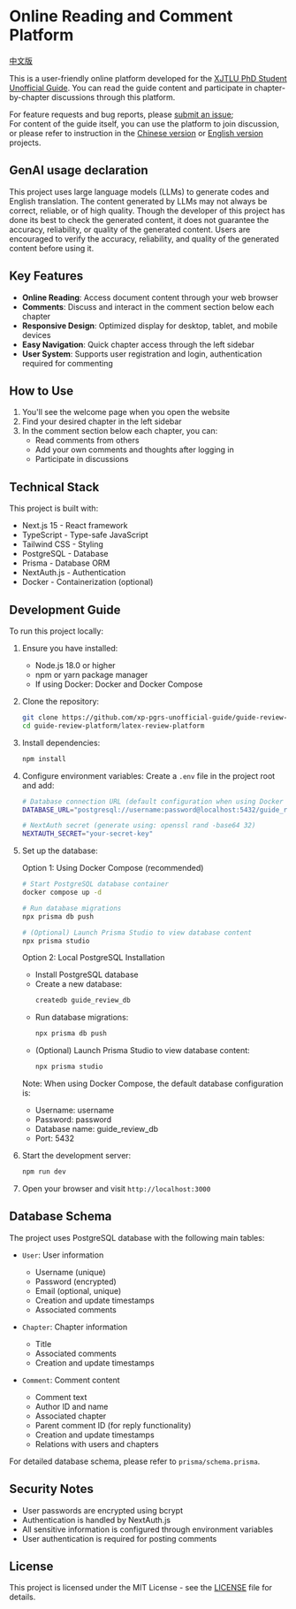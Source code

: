 # Online Reading and Comment Platform

[中文版](./README.md)

This is a user-friendly online platform developed for the [XJTLU PhD Student Unofficial Guide](https://github.com/xp-pgrs-unofficial-guide/xp_pgrs_unofficial_guide). You can read the guide content and participate in chapter-by-chapter discussions through this platform.

For feature requests and bug reports, please [submit an issue](https://github.com/xp-pgrs-unofficial-guide/guide-review-platform/issues);  
For content of the guide itself, you can use the platform to join discussion, or please refer to instruction in the [Chinese version](https://github.com/xp-pgrs-unofficial-guide/xp_pgrs_unofficial_guide) or [English version](https://github.com/xp-pgrs-unofficial-guide/xp_pgrs_unofficial_guide_EN) projects.

## GenAI usage declaration

This project uses large language models (LLMs) to generate codes and English translation. The content generated by LLMs may not always be correct, reliable, or of high quality. Though the developer of this project has done its best to check the generated content, it does not guarantee the accuracy, reliability, or quality of the generated content. Users are encouraged to verify the accuracy, reliability, and quality of the generated content before using it.

## Key Features

- **Online Reading**: Access document content through your web browser
- **Comments**: Discuss and interact in the comment section below each chapter
- **Responsive Design**: Optimized display for desktop, tablet, and mobile devices
- **Easy Navigation**: Quick chapter access through the left sidebar
- **User System**: Supports user registration and login, authentication required for commenting

## How to Use

1. You'll see the welcome page when you open the website
2. Find your desired chapter in the left sidebar
3. In the comment section below each chapter, you can:
   - Read comments from others
   - Add your own comments and thoughts after logging in
   - Participate in discussions

## Technical Stack

This project is built with:
- Next.js 15 - React framework
- TypeScript - Type-safe JavaScript
- Tailwind CSS - Styling
- PostgreSQL - Database
- Prisma - Database ORM
- NextAuth.js - Authentication
- Docker - Containerization (optional)

## Development Guide

To run this project locally:

1. Ensure you have installed:
   - Node.js 18.0 or higher
   - npm or yarn package manager
   - If using Docker: Docker and Docker Compose

2. Clone the repository:
   ```bash
   git clone https://github.com/xp-pgrs-unofficial-guide/guide-review-platform.git
   cd guide-review-platform/latex-review-platform
   ```

3. Install dependencies:
   ```bash
   npm install
   ```

4. Configure environment variables:
   Create a `.env` file in the project root and add:
   ```bash
   # Database connection URL (default configuration when using Docker Compose)
   DATABASE_URL="postgresql://username:password@localhost:5432/guide_review_db"
   
   # NextAuth secret (generate using: openssl rand -base64 32)
   NEXTAUTH_SECRET="your-secret-key"
   ```

5. Set up the database:

   Option 1: Using Docker Compose (recommended)
   ```bash
   # Start PostgreSQL database container
   docker compose up -d
   
   # Run database migrations
   npx prisma db push
   
   # (Optional) Launch Prisma Studio to view database content
   npx prisma studio
   ```
   
   Option 2: Local PostgreSQL Installation
   - Install PostgreSQL database
   - Create a new database:
     ```bash
     createdb guide_review_db
     ```
   - Run database migrations:
     ```bash
     npx prisma db push
     ```
   - (Optional) Launch Prisma Studio to view database content:
     ```bash
     npx prisma studio
     ```

   Note: When using Docker Compose, the default database configuration is:
   - Username: username
   - Password: password
   - Database name: guide_review_db
   - Port: 5432

6. Start the development server:
   ```bash
   npm run dev
   ```

7. Open your browser and visit `http://localhost:3000`

## Database Schema

The project uses PostgreSQL database with the following main tables:
- `User`: User information
  - Username (unique)
  - Password (encrypted)
  - Email (optional, unique)
  - Creation and update timestamps
  - Associated comments

- `Chapter`: Chapter information
  - Title
  - Associated comments
  - Creation and update timestamps

- `Comment`: Comment content
  - Comment text
  - Author ID and name
  - Associated chapter
  - Parent comment ID (for reply functionality)
  - Creation and update timestamps
  - Relations with users and chapters

For detailed database schema, please refer to `prisma/schema.prisma`.

## Security Notes

- User passwords are encrypted using bcrypt
- Authentication is handled by NextAuth.js
- All sensitive information is configured through environment variables
- User authentication is required for posting comments

## License

This project is licensed under the MIT License - see the [LICENSE](LICENSE) file for details.
